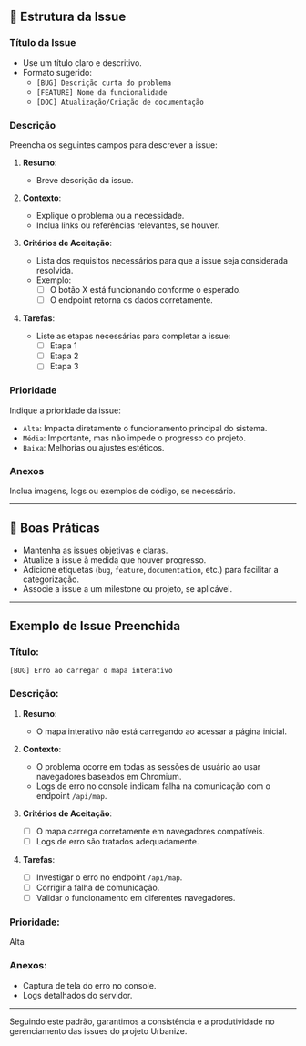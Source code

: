 ## 📝 Estrutura da Issue

### **Título da Issue**
- Use um título claro e descritivo.
- Formato sugerido:
  - `[BUG] Descrição curta do problema`
  - `[FEATURE] Nome da funcionalidade`
  - `[DOC] Atualização/Criação de documentação`

### **Descrição**
Preencha os seguintes campos para descrever a issue:

1. **Resumo**:
   - Breve descrição da issue.

2. **Contexto**:
   - Explique o problema ou a necessidade.
   - Inclua links ou referências relevantes, se houver.

3. **Critérios de Aceitação**:
   - Lista dos requisitos necessários para que a issue seja considerada resolvida.
   - Exemplo:
     - [ ] O botão X está funcionando conforme o esperado.
     - [ ] O endpoint retorna os dados corretamente.

4. **Tarefas**:
   - Liste as etapas necessárias para completar a issue:
     - [ ] Etapa 1
     - [ ] Etapa 2
     - [ ] Etapa 3

### **Prioridade**
Indique a prioridade da issue:
- `Alta`: Impacta diretamente o funcionamento principal do sistema.
- `Média`: Importante, mas não impede o progresso do projeto.
- `Baixa`: Melhorias ou ajustes estéticos.

### **Anexos**
Inclua imagens, logs ou exemplos de código, se necessário.

---

## 🚀 Boas Práticas

- Mantenha as issues objetivas e claras.
- Atualize a issue à medida que houver progresso.
- Adicione etiquetas (`bug`, `feature`, `documentation`, etc.) para facilitar a categorização.
- Associe a issue a um milestone ou projeto, se aplicável.

---

## Exemplo de Issue Preenchida

### **Título:**
`[BUG] Erro ao carregar o mapa interativo`

### **Descrição:**
1. **Resumo**:
   - O mapa interativo não está carregando ao acessar a página inicial.

2. **Contexto**:
   - O problema ocorre em todas as sessões de usuário ao usar navegadores baseados em Chromium.
   - Logs de erro no console indicam falha na comunicação com o endpoint `/api/map`.

3. **Critérios de Aceitação**:
   - [ ] O mapa carrega corretamente em navegadores compatíveis.
   - [ ] Logs de erro são tratados adequadamente.

4. **Tarefas**:
   - [ ] Investigar o erro no endpoint `/api/map`.
   - [ ] Corrigir a falha de comunicação.
   - [ ] Validar o funcionamento em diferentes navegadores.

### **Prioridade:**
Alta

### **Anexos:**
- Captura de tela do erro no console.
- Logs detalhados do servidor.

---

Seguindo este padrão, garantimos a consistência e a produtividade no gerenciamento das issues do projeto Urbanize.
